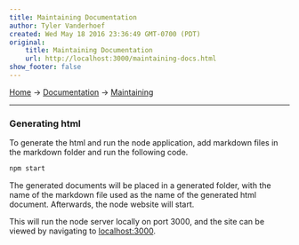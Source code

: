 ```yaml
---
title: Maintaining Documentation
author: Tyler Vanderhoef
created: Wed May 18 2016 23:36:49 GMT-0700 (PDT)
original:
    title: Maintaining Documentation
    url: http://localhost:3000/maintaining-docs.html
show_footer: false
---
```


[Home](index.html) → [Documentation](documentation.html) → [Maintaining](maintaining-docs.html)
___

### Generating html
To generate the html and run the node application, add markdown files in the markdown folder and run the following code.

```bash
npm start
```

The generated documents will be placed in a generated folder,
with the name of the markdown file used as the name of the generated html document.
Afterwards, the node website will start.

This will run the node server locally on port 3000, and the site can be viewed by navigating
to [localhost:3000](localhost:3000).